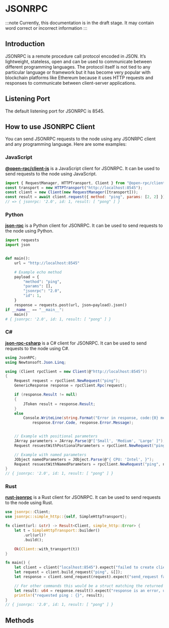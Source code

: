 # JSONRPC

:::note
Currently, this documentation is in the draft stage. It may contain word correct or incorrect information
:::

## Introduction

JSONRPC is a remote procedure call protocol encoded in JSON. It’s lightweight, stateless, open and can be used to communicate between different programming languages. The protocol itself is not tied to any particular language or framework but it has become very popular with blockchain platforms like Ethereum because it uses HTTP requests and responses to communicate between client-server applications.

## Listening Port

The default listening port for JSONRPC is 8545.

## How to use JSONRPC Client

You can send JSONRPC requests to the node using any JSONRPC client and any programming language. Here are some examples:

### JavaScript

[**@open-rpc/client-js**](https://github.com/open-rpc/client-js) is a JavaScript client for JSONRPC. It can be used to send requests to the node using JavaScript.

```js
import { RequestManager, HTTPTransport, Client } from "@open-rpc/client-js";
const transport = new HTTPTransport("http://localhost:8545");
const client = new Client(new RequestManager([transport]));
const result = await client.request({ method: "ping", params: [2, 2] });
// => { jsonrpc: '2.0', id: 1, result: [ "pong" ] }
```

### Python

[**json-rpc**](https://github.com/explodinglabs/jsonrpcclient) is a Python client for JSONRPC. It can be used to send requests to the node using Python.

```py
import requests
import json


def main():
    url = "http://localhost:8545"

    # Example echo method
    payload = {
        "method": "ping",
        "params": [],
        "jsonrpc": "2.0",
        "id": 1,
    }
    response = requests.post(url, json=payload).json()
if __name__ == "__main__":
    main()
# { jsonrpc: '2.0', id: 1, result: [ "pong" ] }
```

### C#

[**json-rpc-csharp**](https://github.com/adamashton/json-rpc-csharp) is a C# client for JSONRPC. It can be used to send requests to the node using C#.

```cs
using JsonRPC;
using Newtonsoft.Json.Linq;

using (Client rpcClient = new Client(@"http://localhost:8545"))
{
    Request request = rpcClient.NewRequest("ping");
    GenericResponse response = rpcClient.Rpc(request);

    if (response.Result != null)
    {
        JToken result = response.Result;
    }
    else
        Console.WriteLine(string.Format("Error in response, code:{0} message:{1}",
            response.Error.Code, response.Error.Message);


    // Example with positional parameters
    JArray parameters = JArray.Parse(@"['Small', 'Medium', 'Large' ]");
    Request resuestWithPostionalParameters = rpcClient.NewRequest("ping", parameters);

    // Example with named parameters
    JObject namedParameters = JObject.Parse(@"{ CPU: 'Intel', }");
    Request resuestWithNamedParameters = rpcClient.NewRequest("ping", namedParameters);
}
// { jsonrpc: '2.0', id: 1, result: [ "pong" ] }
```

### Rust

[**rust-jsonrpc**](https://github.com/apoelstra/rust-jsonrpc/) is a Rust client for JSONRPC. It can be used to send requests to the node using Rust.

```rust
use jsonrpc::Client;
use jsonrpc::simple_http::{self, SimpleHttpTransport};

fn client(url: &str) -> Result<Client, simple_http::Error> {
    let t = SimpleHttpTransport::builder()
        .url(url)?
        .build();

    Ok(Client::with_transport(t))
}

fn main() {
    let client = client("localhost:8545").expect("failed to create client");
    let request = client.build_request("ping", &[]);
    let response = client.send_request(request).expect("send_request failed");

    // For other commands this would be a struct matching the returned json.
    let result: u64 = response.result().expect("response is an error, use check_error");
    println!("requested ping : {}", result);
}
// { jsonrpc: '2.0', id: 1, result: [ "pong" ] }
```

## Methods
